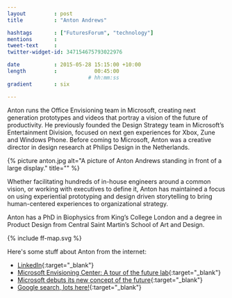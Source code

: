 ```yaml
---
layout         : post
title          : "Anton Andrews"

hashtags       : ["FuturesForum", "technology"]
mentions       : 
tweet-text     :
twitter-widget-id: 347154675793022976

date           : 2015-05-28 15:15:00 +10:00
length         :            00:45:00
                          # hh:mm:ss
gradient       : six

---
```


Anton runs the Office Envisioning team in Microsoft, creating next generation prototypes and videos that portray a vision of the future of productivity. He previously founded the Design Strategy team in Microsoft’s Entertainment Division, focused on next gen experiences for Xbox, Zune and Windows Phone. Before coming to Microsoft, Anton was a creative director in design research at Philips Design in the Netherlands.

{% picture anton.jpg alt="A picture of Anton Andrews standing in front of a large display." title="" %}

Whether facilitating hundreds of in-house engineers around a common vision, or working with executives to define it, Anton has maintained a focus on using experiential prototyping and design driven storytelling to bring human-centered experiences to organizational strategy.

Anton has a PhD in Biophysics from King’s College London and a degree in Product Design from Central Saint Martin’s School of Art and Design. 


<div class="the-map flensing-deck">{% include ff-map.svg %}</div>

Here's some stuff about Anton from the internet:
* [LinkedIn](https://www.linkedin.com/in/antonandrews){:target="_blank"}
* [Microsoft Envisioning Center: A tour of the future lab](http://www.pocket-lint.com/news/120661-microsoft-envisioning-center-a-tour-of-the-future-lab){:target="_blank"}
* [Microsoft debuts its new concept of the future](http://www.seattletimes.com/business/microsoft-debuts-its-new-concept-of-the-future/){:target="_blank"}
* [Google search, lots here!](https://www.google.com.au/search?q=anton+andrews+microsoft&oq=anton+andrews&aqs=chrome.0.69i59j69i60j69i57j69i65j69i60l2.2803j0j7&sourceid=chrome&es_sm=0&ie=UTF-8){:target="_blank"}